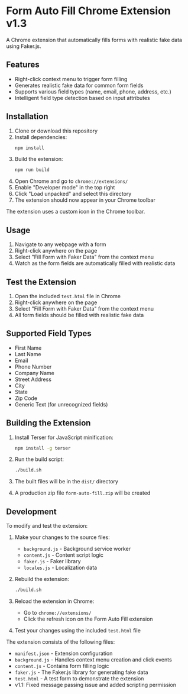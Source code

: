 # Form Auto Fill Chrome Extension v1.3

A Chrome extension that automatically fills forms with realistic fake data using Faker.js.

## Features

- Right-click context menu to trigger form filling
- Generates realistic fake data for common form fields
- Supports various field types (name, email, phone, address, etc.)
- Intelligent field type detection based on input attributes

## Installation

1. Clone or download this repository
2. Install dependencies:
   ```bash
   npm install
   ```
3. Build the extension:
   ```bash
   npm run build
   ```
4. Open Chrome and go to `chrome://extensions/`
5. Enable "Developer mode" in the top right
6. Click "Load unpacked" and select this directory
7. The extension should now appear in your Chrome toolbar

The extension uses a custom icon in the Chrome toolbar.

## Usage

1. Navigate to any webpage with a form
2. Right-click anywhere on the page
3. Select "Fill Form with Faker Data" from the context menu
4. Watch as the form fields are automatically filled with realistic data

## Test the Extension

1. Open the included `test.html` file in Chrome
2. Right-click anywhere on the page
3. Select "Fill Form with Faker Data" from the context menu
4. All form fields should be filled with realistic fake data

## Supported Field Types

- First Name
- Last Name
- Email
- Phone Number
- Company Name
- Street Address
- City
- State
- Zip Code
- Generic Text (for unrecognized fields)

## Building the Extension

1. Install Terser for JavaScript minification:
   ```bash
   npm install -g terser
   ```

2. Run the build script:
   ```bash
   ./build.sh
   ```

3. The built files will be in the `dist/` directory
4. A production zip file `form-auto-fill.zip` will be created

## Development

To modify and test the extension:

1. Make your changes to the source files:
   - `background.js` - Background service worker
   - `content.js` - Content script logic
   - `faker.js` - Faker library
   - `locales.js` - Localization data

2. Rebuild the extension:
   ```bash
   ./build.sh
   ```

3. Reload the extension in Chrome:
   - Go to `chrome://extensions/`
   - Click the refresh icon on the Form Auto Fill extension

4. Test your changes using the included `test.html` file

The extension consists of the following files:

- `manifest.json` - Extension configuration
- `background.js` - Handles context menu creation and click events
- `content.js` - Contains form filling logic
- `faker.js` - The Faker.js library for generating fake data
- `test.html` - A test form to demonstrate the extension
- v1.1: Fixed message passing issue and added scripting permission

